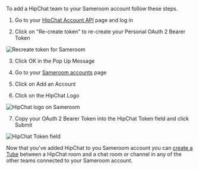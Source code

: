 To add a HipChat team to your Sameroom account follow these steps.

1. Go to your <a href="https://hipchat.com/account/api" target="_blank">HipChat Account API</a> page and log in

2. Click on "Re-create token" to re-create your Personal OAuth 2 Bearer Token

![Recreate token for Sameroom](https://in.kato.im/dd9055f7d2f3bcad535ee373c06d649993c5d30f919639e6bb1b9665efa7a016/Sameroom_HipChat_Account_Settings.png)

3. Click OK in the Pop Up Message

4. Go to your <a href="https://sameroom.io/accounts/" target="_blank">Sameroom accounts</a> page

5. Click on Add an Account

6. Click on the HipChat Logo

![HipChat logo on Sameroom](https://in.kato.im/d0098794f49e3a01891fa6e4a89ed43ccd9d2ac075d9007931cf59bf215e3f9b/Sameroom%20Add%20HipChat%20Account%20copy.png)

7. Copy your OAuth 2 Bearer Token into the HipChat Token field and click Submit

![HipChat Token field](https://in.kato.im/d8d4f1003421016ba7d54cd669dde49319229ba235bc766285b205fd2d44078d/Sameroom%20Sign%20In%20HipChat%20copy.png)

Now that you've added HipChat to you Sameroom account you can [create a Tube](/getting-started/en/tubes) between a HipChat room and a chat room or channel in any of the other teams connected to your Sameroom account.
